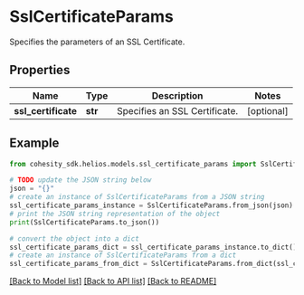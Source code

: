 # SslCertificateParams

Specifies the parameters of an SSL Certificate.

## Properties

Name | Type | Description | Notes
------------ | ------------- | ------------- | -------------
**ssl_certificate** | **str** | Specifies an SSL Certificate. | [optional] 

## Example

```python
from cohesity_sdk.helios.models.ssl_certificate_params import SslCertificateParams

# TODO update the JSON string below
json = "{}"
# create an instance of SslCertificateParams from a JSON string
ssl_certificate_params_instance = SslCertificateParams.from_json(json)
# print the JSON string representation of the object
print(SslCertificateParams.to_json())

# convert the object into a dict
ssl_certificate_params_dict = ssl_certificate_params_instance.to_dict()
# create an instance of SslCertificateParams from a dict
ssl_certificate_params_from_dict = SslCertificateParams.from_dict(ssl_certificate_params_dict)
```
[[Back to Model list]](../README.md#documentation-for-models) [[Back to API list]](../README.md#documentation-for-api-endpoints) [[Back to README]](../README.md)



